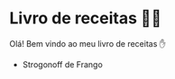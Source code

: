 # Livro de receitas :woman_cook:

Olá! Bem vindo ao meu livro de receitas :hand:

- Strogonoff de Frango
